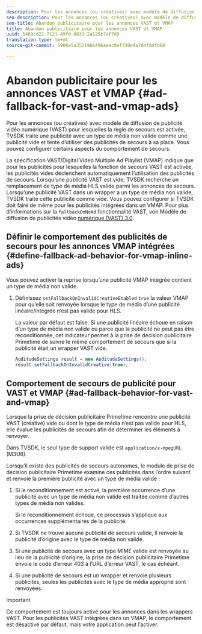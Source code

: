 ```yaml
---
description: Pour les annonces (ou créatives) avec modèle de diffusion de publicité vidéo numérique (VAST) pour lesquelles la règle de secours est activée, TVSDK traite une publicité avec un type de média non valide comme une publicité vide et tente d’utiliser des publicités de secours à sa place. Vous pouvez configurer certains aspects du comportement de secours.
seo-description: Pour les annonces (ou créatives) avec modèle de diffusion de publicité vidéo numérique (VAST) pour lesquelles la règle de secours est activée, TVSDK traite une publicité avec un type de média non valide comme une publicité vide et tente d’utiliser des publicités de secours à sa place. Vous pouvez configurer certains aspects du comportement de secours.
seo-title: Abandon publicitaire pour les annonces VAST et VMAP
title: Abandon publicitaire pour les annonces VAST et VMAP
uuid: 5469cd22-7121-49f0-8833-2a525c7ef7d0
translation-type: tm+mt
source-git-commit: 5908e5a3521966496aeec0ef730e4a704fddfb68

---
```



# Abandon publicitaire pour les annonces VAST et VMAP {#ad-fallback-for-vast-and-vmap-ads}

Pour les annonces (ou créatives) avec modèle de diffusion de publicité vidéo numérique (VAST) pour lesquelles la règle de secours est activée, TVSDK traite une publicité avec un type de média non valide comme une publicité vide et tente d’utiliser des publicités de secours à sa place. Vous pouvez configurer certains aspects du comportement de secours.

La spécification VAST/Digital Video Multiple Ad Playlist (VMAP) indique que pour les publicités pour lesquelles la fonction de secours VAST est activée, les publicités vides déclenchent automatiquement l’utilisation des publicités de secours. Lorsqu’une publicité VAST est vide, TVSDK recherche un remplacement de type de média HLS valide parmi les annonces de secours. Lorsqu’une publicité VAST dans un wrapper a un type de média non valide, TVSDK traite cette publicité comme vide. Vous pouvez configurer si TVSDK doit faire de même pour les publicités intégrées dans un VMAP. Pour plus d’informations sur la `fallbackOnNoAd` fonctionnalité VAST, voir Modèle de diffusion de publicités vidéo [numérique (VAST) 3.0](https://www.iab.net/guidelines/508676/digitalvideo/vsuite/vast).

## Définir le comportement des publicités de secours pour les annonces VMAP intégrées {#define-fallback-ad-behavior-for-vmap-inline-ads}

Vous pouvez activer la reprise lorsqu’une publicité VMAP intégrée contient un type de média non valide.

1. Définissez `setFallbackOnInvalidCreativeEnabled` `true` la valeur VMAP pour qu’elle soit renvoyée lorsque le type de média d’une publicité linéaire/intégrée n’est pas valide pour HLS.

   La valeur par défaut est false. Si une publicité linéaire échoue en raison d’un type de média non valide ou parce que la publicité ne peut pas être reconditionnée, cet indicateur permet à la prise de décision publicitaire Primetime de suivre le même comportement de secours que si la publicité était un wrapper VAST vide.

   ```java
   AuditudeSettings result = new AuditudeSettings(); 
   result.setFallbackOnInvalidCreative(true);
   ```

## Comportement de secours de publicité pour VAST et VMAP {#ad-fallback-behavior-for-vast-and-vmap}

Lorsque la prise de décision publicitaire Primetime rencontre une publicité VAST (créative) vide ou dont le type de média n’est pas valide pour HLS, elle évalue les publicités de secours afin de déterminer les éléments à renvoyer.

<!--<a id="section_9F60AF00CE9645848EAAF8C06A9E426B"></a>-->

Dans TVSDK, le seul type de support valide est `application/x-mpegURL` (M3U8).

Lorsqu’il existe des publicités de secours autonomes, le module de prise de décision publicitaire Primetime examine ces publicités dans l’ordre suivant et renvoie la première publicité avec un type de média valide :

1. Si le reconditionnement est activé, la première occurrence d’une publicité avec un type de média non valide est traitée comme d’autres types de média non valides.

   Si le reconditionnement échoue, ce processus s’applique aux occurrences supplémentaires de la publicité.
1. Si TVSDK ne trouve aucune publicité de secours valide, il renvoie la publicité d’origine avec le type de média non valide.
1. Si une publicité de secours avec un type MIME valide est renvoyée au lieu de la publicité d’origine, la prise de décision publicitaire Primetime envoie le code d’erreur 403 à l’URL d’erreur VAST, le cas échéant.
1. Si une publicité de secours est un wrapper et renvoie plusieurs publicités, seules les publicités avec le type de média approprié sont renvoyées.

>[!IMPORTANT]
>
>Ce comportement est toujours activé pour les annonces dans les wrappers VAST. Pour les publicités VAST intégrées dans un VMAP, le comportement est désactivé par défaut, mais votre application peut l’activer.